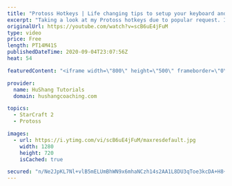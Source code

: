 ```yaml
---
title: "Protoss Hotkeys | Life changing tips to setup your keyboard and mouse"
excerpt: "Taking a look at my Protoss hotkeys due to popular request. If you want download my hotkeys, you can do so @ https://www.hushangcoaching.com/guides/  #protoss #hotkeys #protosshotkeys Protoss Hotkeys | Life changing tips to setup your keyboard and mouse  Coaching --------------------------------------------------------------------------"
originalUrl: https://youtube.com/watch?v=scB6uE4jFuM
type: video
price: Free
length: PT14M41S
publishedDateTime: 2020-09-04T23:07:56Z
heat: 54

featuredContent: "<iframe width=\"800\" height=\"500\" frameborder=\"0\" src=\"https://www.youtube.com/embed/scB6uE4jFuM\" allow=\"accelerometer; autoplay; encrypted-media; gyroscope; picture-in-picture\" allowfullscreen></iframe>"

provider:
  name: HuShang Tutorials
  domain: hushangcoaching.com

topics:
  - StarCraft 2
  - Protoss

images:
  - url: https://i.ytimg.com/vi/scB6uE4jFuM/maxresdefault.jpg
    width: 1280
    height: 720
    isCached: true

secured: "n/Ne2JpKL7Nl+vlB5mELUmBhWN9x6mhaNCzh14s2AA1L8DU3qToe3kcDA+H8+3Gm5DMZPFx3uMIVP4vMLUHr0p2q2AwcjGiWYSdZJrIS3Ndqq49ozHDtB4BAGlxOYXe0hXcv3s2KoZy2/GDk/ZC0BvU4oAhFdxHQAoXOdvkgCZJ/AJU9ymm1Q0hsFzwjbTJnkkWvqO77myP/jGpAiOEBXmrcrkDllUpA72vmWbdrbBHSjpANMlUh50F3KRRGZ1o50vNBBFKnQfVq3z1XGMBRSPQ/gta7rUm/NGGTXqXOW0wEYnsJYBJaYHbSWnJbH2/uf0ft49qvvi9Zvb8vfYLdMV2DdpLnZ4mAeLURwel3BoVzIykKA9ADMVWEFxiZwsM7iXj/UzqLNX/GD3kLL3qz5LosEd306Y5H5zB0IZ2wWJM=;S7KvQTm5VvJadmfIoL7Qyw=="
---
```


